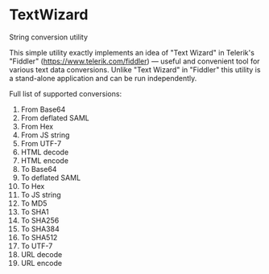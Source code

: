 # TextWizard
String conversion utility

This simple utility exactly implements an idea of "Text Wizard" in Telerik's "Fiddler" (https://www.telerik.com/fiddler) —
useful and convenient tool for various text data conversions. Unlike "Text Wizard" in "Fiddler" this utility is a stand-alone application
and can be run independently.

Full list of supported conversions:

1) From Base64
2) From deflated SAML
3) From Hex
4) From JS string
5) From UTF-7
6) HTML decode
7) HTML encode
8) To Base64
9) To deflated SAML
10) To Hex
11) To JS string
12) To MD5
13) To SHA1
14) To SHA256
15) To SHA384
16) To SHA512
17) To UTF-7
18) URL decode
19) URL encode
